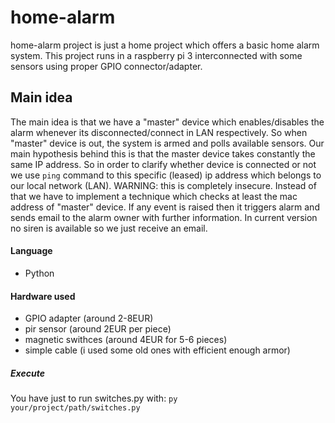 # home-alarm
home-alarm project is just a home project which offers a basic home alarm system. This project runs in a raspberry pi 3 interconnected with some sensors using proper GPIO connector/adapter. 
## Main idea
The main idea is that we have a "master" device which enables/disables the alarm whenever its disconnected/connect in LAN respectively. So when "master" device is out, the system is armed and polls available sensors. Our main hypothesis behind this is that the master device takes constantly the same IP address. So in order to clarify whether device is connected or not we use <code>ping</code> command to this specific (leased) ip address which belongs to our local network (LAN). WARNING: this is completely insecure. Instead of that we have to implement a technique which checks at least the mac address of "master" device.
If any event is raised then it triggers alarm and sends email to the alarm owner with further information. In current version no siren is available so we just receive an email.

#### Language
* Python

#### Hardware used
* GPIO adapter (around 2-8EUR)
* pir sensor (around 2EUR per piece)
* magnetic swithces (around 4EUR for 5-6 pieces)
* simple cable (i used some old ones with efficient enough armor)

##### Execute
You have just to run switches.py with:
<code>py your/project/path/switches.py</code>
